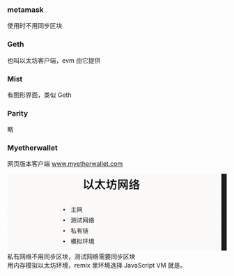### metamask

使用时不用同步区块

### Geth

也叫以太坊客户端，evm 由它提供

### Mist

有图形界面，类似 Geth

### Parity

略

### Myetherwallet

网页版本客户端 www.myetherwallet.com

![](./img/2021-12-31-11-27-44.png)
私有网络不用同步区块，测试网络需要同步区块  
用内存模拟以太坊环境，remix 里环境选择 JavaScript VM 就是。
